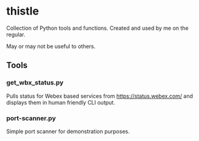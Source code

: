 # thistle

Collection of Python tools and functions. Created and used by me on the regular.

May or may not be useful to others.

## Tools
### get_wbx_status.py
Pulls status for Webex based services from https://status.webex.com/ and displays them in human friendly CLI output.
### port-scanner.py
Simple port scanner for demonstration purposes.
